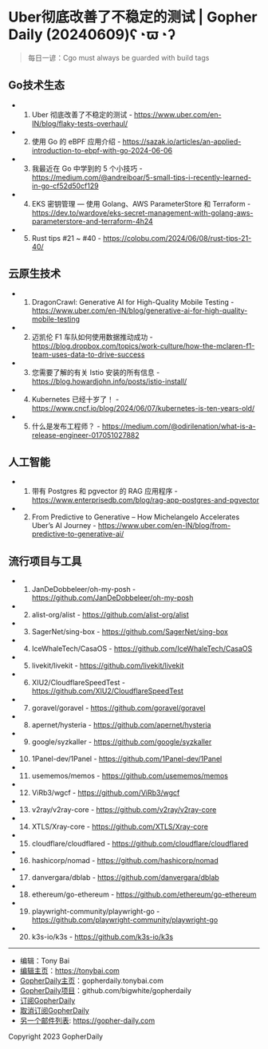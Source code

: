 # Uber彻底改善了不稳定的测试 | Gopher Daily (20240609)ʕ◔ϖ◔ʔ

>每日一谚：Cgo must always be guarded with build tags

## Go技术生态


- 1. Uber 彻底改善了不稳定的测试 - https://www.uber.com/en-IN/blog/flaky-tests-overhaul/

- 2. 使用 Go 的 eBPF 应用介绍 - https://sazak.io/articles/an-applied-introduction-to-ebpf-with-go-2024-06-06

- 3. 我最近在 Go 中学到的 5 个小技巧 - https://medium.com/@andreiboar/5-small-tips-i-recently-learned-in-go-cf52d50cf129

- 4. EKS 密钥管理 — 使用 Golang、AWS ParameterStore 和 Terraform - https://dev.to/wardove/eks-secret-management-with-golang-aws-parameterstore-and-terraform-4h24

- 5. Rust tips #21 ~ #40 - https://colobu.com/2024/06/08/rust-tips-21-40/


## 云原生技术


- 1. DragonCrawl: Generative AI for High-Quality Mobile Testing - https://www.uber.com/en-IN/blog/generative-ai-for-high-quality-mobile-testing

- 2. 迈凯伦 F1 车队如何使用数据推动成功 - https://blog.dropbox.com/topics/work-culture/how-the-mclaren-f1-team-uses-data-to-drive-success

- 3. 您需要了解的有关 Istio 安装的所有信息 - https://blog.howardjohn.info/posts/istio-install/

- 4. Kubernetes 已经十岁了！ - https://www.cncf.io/blog/2024/06/07/kubernetes-is-ten-years-old/

- 5. 什么是发布工程师？ - https://medium.com/@odirilenation/what-is-a-release-engineer-017051027882


## 人工智能


- 1. 带有 Postgres 和 pgvector 的 RAG 应用程序 - https://www.enterprisedb.com/blog/rag-app-postgres-and-pgvector

- 2. From Predictive to Generative – How Michelangelo Accelerates Uber’s AI Journey - https://www.uber.com/en-IN/blog/from-predictive-to-generative-ai/


## 流行项目与工具


- 1. JanDeDobbeleer/oh-my-posh - https://github.com/JanDeDobbeleer/oh-my-posh

- 2. alist-org/alist - https://github.com/alist-org/alist

- 3. SagerNet/sing-box - https://github.com/SagerNet/sing-box

- 4. IceWhaleTech/CasaOS - https://github.com/IceWhaleTech/CasaOS

- 5. livekit/livekit - https://github.com/livekit/livekit

- 6. XIU2/CloudflareSpeedTest - https://github.com/XIU2/CloudflareSpeedTest

- 7. goravel/goravel - https://github.com/goravel/goravel

- 8. apernet/hysteria - https://github.com/apernet/hysteria

- 9. google/syzkaller - https://github.com/google/syzkaller

- 10. 1Panel-dev/1Panel - https://github.com/1Panel-dev/1Panel

- 11. usememos/memos - https://github.com/usememos/memos

- 12. ViRb3/wgcf - https://github.com/ViRb3/wgcf

- 13. v2ray/v2ray-core - https://github.com/v2ray/v2ray-core

- 14. XTLS/Xray-core - https://github.com/XTLS/Xray-core

- 15. cloudflare/cloudflared - https://github.com/cloudflare/cloudflared

- 16. hashicorp/nomad - https://github.com/hashicorp/nomad

- 17. danvergara/dblab - https://github.com/danvergara/dblab

- 18. ethereum/go-ethereum - https://github.com/ethereum/go-ethereum

- 19. playwright-community/playwright-go - https://github.com/playwright-community/playwright-go

- 20. k3s-io/k3s - https://github.com/k3s-io/k3s


----

- 编辑：Tony Bai
- [编辑主页](https://tonybai.com)：https://tonybai.com
- [GopherDaily主页](https://gopherdaily.tonybai.com)：gopherdaily.tonybai.com
- [GopherDaily项目](https://github.com/bigwhite/gopherdaily)：github.com/bigwhite/gopherdaily
- [订阅GopherDaily](https://gopherdaily.tonybai.com/subscribe)
- [取消订阅GopherDaily](https://gopherdaily.tonybai.com/unsubscribe)
- [另一个邮件列表](https://gopher-daily.com): https://gopher-daily.com

Copyright 2023 GopherDaily
